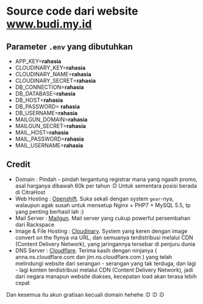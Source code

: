 # Source code dari website www.budi.my.id

## Parameter `.env` yang dibutuhkan

- APP_KEY=**rahasia**
- CLOUDINARY_KEY=**rahasia**
- CLOUDINARY_NAME=**rahasia**
- CLOUDINARY_SECRET=**rahasia**
- DB_CONNECTION=**rahasia**
- DB_DATABASE=**rahasia**
- DB_HOST=**rahasia**
- DB_PASSWORD= **rahasia**
- DB_USERNAME=**rahasia**
- MAILGUN_DOMAIN=**rahasia**
- MAILGUN_SECRET=**rahasia**
- MAIL_HOST=**rahasia**
- MAIL_PASSWORD=**rahasia**
- MAIL_USERNAME=**rahasia**

## Credit

- Domain : Pindah - pindah tergantung registrar mana yang ngasih promo, asal harganya dibawah 60k per tahun :D Untuk sementara posisi berada di CitraHost
- Web Hosting : [Openshift](https://www.openshift.com/). Suka sekali dengan system `gear`-nya, walaupun agak susah untuk mensetup Nginx + PHP7 + MySQL 5.5, tp yang penting berhasil lah :)
- Mail Server : [Mailgun](https://www.mailgun.org/). Mail server yang cukup powerful persembahan dari Rackspace
- Image & File Hosting : [Cloudinary](https://www.cloudinary.com). System yang keren dengan image convert on the flynya via URL, dan semuanya terdistribusi melalui CDN (Content Delivery Network), yang jaringannya tersebar di penjuru dunia
- DNS Server : [Cloudflare](https://www.cloudflare.com). Terima kasih dengan ninjanya ( anna.ns.cloudflare.com dan jim.ns.cloudflare.com ) yang telah melindungi website dari serangan - serangan yang tak terduga, dan lagi - lagi konten terdistribusi melalui CDN (Content Delivery Network), jadi dari negara manapun website diakses, kecepatan load akan terasa lebih cepat

Dan kesemua itu akun gratisan kecuali domain hehehe :D :D :D